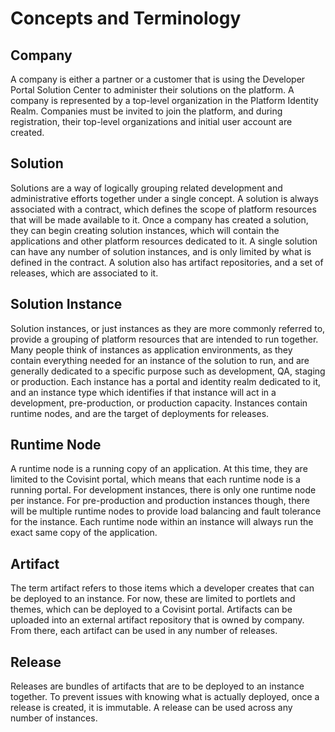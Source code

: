 # Concepts and Terminology

## Company

A company is either a partner or a customer that is using the Developer Portal Solution Center to administer their solutions on the platform.  A company is represented by a top-level organization in the Platform Identity Realm.  Companies must be invited to join the platform, and during registration, their top-level organizations and initial user account are created.

## Solution

Solutions are a way of logically grouping related development and administrative efforts together under a single concept.  A solution is always associated with a contract, which defines the scope of platform resources that will be made available to it.  Once a company has created a solution, they can begin creating solution instances, which will contain the applications and other platform resources dedicated to it.  A single solution can have any number of solution instances, and is only limited by what is defined in the contract.  A solution also has artifact repositories, and a set of releases, which are associated to it.

## Solution Instance

Solution instances, or just instances as they are more commonly referred to, provide a grouping of platform resources that are intended to run together.  Many people think of instances as application environments, as they contain everything needed for an instance of the solution to run, and are generally dedicated to a specific purpose such as development, QA, staging or production.  Each instance has a portal and identity realm dedicated to it, and an instance type which identifies if that instance will act in a development, pre-production, or production capacity.  Instances contain runtime nodes, and are the target of deployments for releases.

## Runtime Node

A runtime node is a running copy of an application.  At this time, they are limited to the Covisint portal, which means that each runtime node is a running portal.  For development instances, there is only one runtime node per instance.  For pre-production and production instances though, there will be multiple runtime nodes to provide load balancing and fault tolerance for the instance.  Each runtime node within an instance will always run the exact same copy of the application.

## Artifact

The term artifact refers to those items which a developer creates that can be deployed to an instance.  For now, these are limited to portlets and themes, which can be deployed to a Covisint portal.  Artifacts can be uploaded into an external artifact repository that is owned by company.  From there, each artifact can be used in any number of releases.

## Release

Releases are bundles of artifacts that are to be deployed to an instance together.  To prevent issues with knowing what is actually deployed, once a release is created, it is immutable.  A release can be used across any number of instances.
